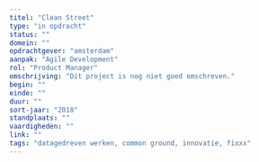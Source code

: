 ```yaml
---
titel: "Clean Street"
type: "in opdracht"
status: ""
domein: ""
opdrachtgever: "amsterdam"
aanpak: "Agile Development"
rol: "Product Manager"
omschrijving: "Dit project is nog niet goed omschreven."
begin: ""
einde: ""
duur: ""
sort-jaar: "2018"
standplaats: ""
vaardigheden: ""
link: ""
tags: "datagedreven werken, common ground, innovatie, fixxx"
---
```

